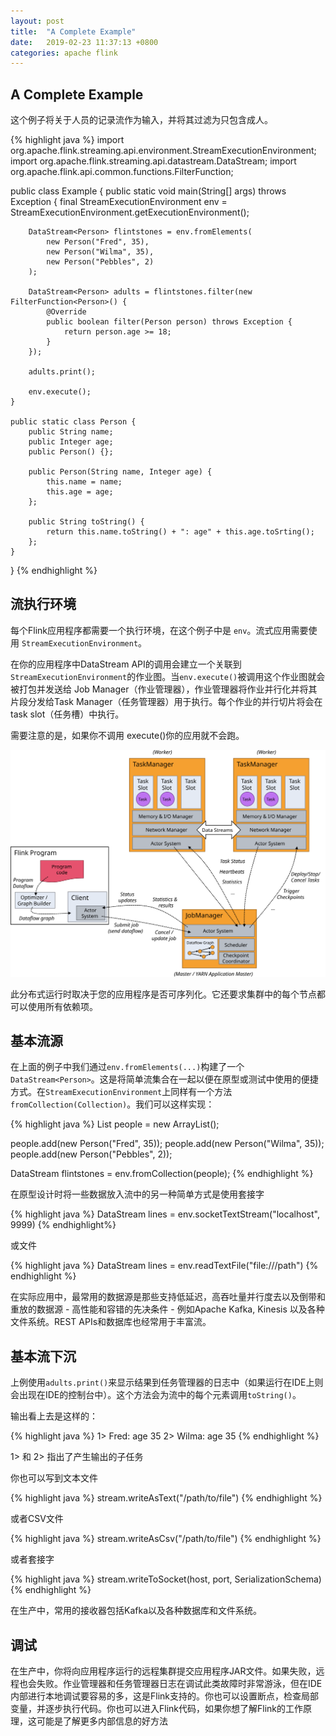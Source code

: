 ```yaml
---
layout: post
title:  "A Complete Example"
date:   2019-02-23 11:37:13 +0800
categories: apache flink
---
```


## A Complete Example

这个例子将关于人员的记录流作为输入，并将其过滤为只包含成人。

{% highlight java %}
import org.apache.flink.streaming.api.environment.StreamExecutionEnvironment;
import org.apache.flink.streaming.api.datastream.DataStream;
import org.apache.flink.api.common.functions.FilterFunction;

public class Example {
    public static void main(String[] args) throws Exception {
        final StreamExecutionEnvironment env = StreamExecutionEnvironment.getExecutionEnvironment();

        DataStream<Person> flintstones = env.fromElements(
            new Person("Fred", 35),
            new Person("Wilma", 35),
            new Person("Pebbles", 2)
        );

        DataStream<Person> adults = flintstones.filter(new FilterFunction<Person>() {
            @Override
            public boolean filter(Person person) throws Exception {
                return person.age >= 18;
            }
        });

        adults.print();

        env.execute();
    }

    public static class Person {
        public String name;
        public Integer age;
        public Person() {};

        public Person(String name, Integer age) {
            this.name = name;
            this.age = age;
        };

        public String toString() {
            return this.name.toString() + ": age" + this.age.toSrting();
        };
    }
}
{% endhighlight %}

## 流执行环境

每个Flink应用程序都需要一个执行环境，在这个例子中是 `env`。流式应用需要使用 `StreamExecutionEnvironment`。

在你的应用程序中DataStream API的调用会建立一个关联到`StreamExecutionEnvironment`的作业图。当`env.execute()`被调用这个作业图就会被打包并发送给 Job Manager（作业管理器），作业管理器将作业并行化并将其片段分发给Task Manager（任务管理器）用于执行。每个作业的并行切片将会在task slot（任务槽）中执行。

需要注意的是，如果你不调用 execute()你的应用就不会跑。

![processes](/assets/image/apache/flink/training/processes.svg)

此分布式运行时取决于您的应用程序是否可序列化。它还要求集群中的每个节点都可以使用所有依赖项。

## 基本流源

在上面的例子中我们通过`env.fromElements(...)`构建了一个`DataStream<Person>`。这是将简单流集合在一起以便在原型或测试中使用的便捷方式。在`StreamExecutionEnvironment`上同样有一个方法`fromCollection(Collection)`。我们可以这样实现：

{% highlight java %}
List<Person> people = new ArrayList<Person>();

people.add(new Person("Fred", 35));
people.add(new Person("Wilma", 35));
people.add(new Person("Pebbles", 2));

DataStream<Person> flintstones = env.fromCollection(people);
{% endhighlight %}

在原型设计时将一些数据放入流中的另一种简单方式是使用套接字

{% highlight java %}
DataStream<String> lines = env.socketTextStream("localhost", 9999)
{% endhighlight%}

或文件

{% highlight java %}
DataStream<String> lines = env.readTextFile("file:///path")
{% endhighlight %}

在实际应用中，最常用的数据源是那些支持低延迟，高吞吐量并行度去以及倒带和重放的数据源 - 高性能和容错的先决条件 - 例如Apache Kafka, Kinesis 以及各种文件系统。REST APIs和数据库也经常用于丰富流。

## 基本流下沉

上例使用`adults.print()`来显示结果到任务管理器的日志中（如果运行在IDE上则会出现在IDE的控制台中）。这个方法会为流中的每个元素调用`toString()`。

输出看上去是这样的：

{% highlight java %}
1> Fred: age 35
2> Wilma: age 35
{% endhighlight %}

1> 和 2> 指出了产生输出的子任务

你也可以写到文本文件

{% highlight java %}
stream.writeAsText("/path/to/file")
{% endhighlight %}

或者CSV文件

{% highlight java %}
stream.writeAsCsv("/path/to/file")
{% endhighlight %}

或者套接字

{% highlight java %}
stream.writeToSocket(host, port, SerializationSchema)
{% endhighlight %}

在生产中，常用的接收器包括Kafka以及各种数据库和文件系统。

## 调试

在生产中，你将向应用程序运行的远程集群提交应用程序JAR文件。如果失败，远程也会失败。作业管理器和任务管理器日志在调试此类故障时非常游泳，但在IDE内部进行本地调试要容易的多，这是Flink支持的。你也可以设置断点，检查局部变量，并逐步执行代码。你也可以进入Flink代码，如果你想了解Flink的工作原理，这可能是了解更多内部信息的好方法